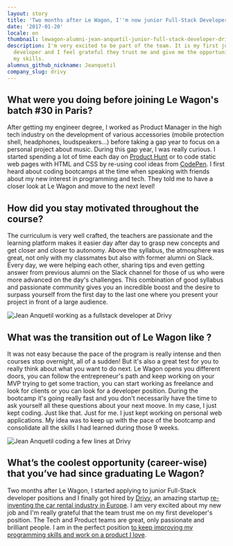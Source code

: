 ```yaml
---
layout: story
title: 'Two months after Le Wagon, I''m now junior Full-Stack Developer at Drivy '
date: '2017-01-20'
locale: en
thumbnail: lewagon-alumni-jean-anquetil-junior-full-stack-developer-drivy.jpg
description: I'm very excited to be part of the team. It is my first job as a full-stack
  developer and I feel grateful they trust me and give me the opportunity to improve
  my skills.
alumnus_github_nickname: Jeanquetil
company_slug: drivy
---
```


## What were you doing before joining Le Wagon's batch #30 in Paris?

After getting my engineer degree, I worked as Product Manager in the high tech industry on the development of various accessories (mobile protection shell, headphones, loudspeakers...) before taking a gap year to focus on a personal project about music. During this gap year, I was really curious. I started spending a lot of time each day on [Product Hunt](http://www.producthunt.com) or to code static web pages with HTML and CSS by re-using cool ideas from [CodePen](http://www.codepen.io). I first heard about coding bootcamps at the time when speaking with friends about my new interest in programming and tech. They told me to have a closer look at Le Wagon and move to the next level!

## How did you stay motivated throughout the course?

The curriculum is very well crafted, the teachers are passionate and the learning platform makes it easier day after day to grasp new concepts and get closer and closer to autonomy. Above the syllabus, the atmosphere was great, not only with my classmates but also with former alumni on Slack. Every day, we were helping each other, sharing tips and even getting answer from previous alumni on the Slack channel for those of us who were more advanced on the day's challenges. This combination of good syllabus and passionate community gives you an incredible boost and the desire to surpass yourself from the first day to the last one where you present your project in front of a large audience.

<p><img src="https://raw.githubusercontent.com/lewagon/www-images/master/testimonials/jeananquetil/drivy_jean_anquetil_3.jpg" alt="Jean Anquetil working as a fullstack developer at Drivy"></p>

## What was the transition out of Le Wagon like ?

It was not easy because the pace of the program is really intense and then courses stop overnight, all of a sudden! But it's also a great test for you to really think about what you want to do next. Le Wagon opens you different doors, you can follow the entrepreneur's path and keep working on your MVP trying to get some traction, you can start working as freelance and look for clients or you can look for a developer position. During the bootcamp it's going really fast and you don't necessarily have the time to ask yourself all these questions about your next moove. In my case, I just kept coding. Just like that. Just for me. I just kept working on personal web applications. My idea was to keep up with the pace of the bootcamp and consolidate all the skills I had learned during those 9 weeks.

<p><img src="https://raw.githubusercontent.com/lewagon/www-images/master/testimonials/jeananquetil/drivy_jean_anquetil_4.jpg" alt="Jean Anquetil coding a few lines at Drivy"></p>

## What’s the coolest opportunity (career-wise) that you’ve had since graduating Le Wagon?

Two months after Le Wagon, I started applying to junior Full-Stack developer positions and I finally got hired  by [Drivy](https://www.drivy.com), an amazing startup [re-inventing the car rental industry in Europe](https://techcrunch.com/2016/04/27/drivy-grabs-35-million-for-its-car-rental-marketplace/). I am very excited about my new job and I'm really grateful that the team trust me on my first developer's position. The Tech and Product teams are great, only passionate and brilliant people. I am in the perfect position [to keep improving my programming skills and work on a product I love](https://drivy.engineering/story-of-a-junior-developer-at-drivy/).
